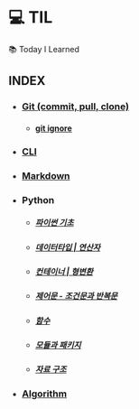 # :computer: TIL 
:books: Today I Learned

## INDEX

- ### [Git (commit, pull, clone)](https://github.com/Yeji-J/TIL/blob/master/Git/Git.md)
    - #### [git ignore](https://github.com/Yeji-J/TIL/blob/master/Git/gitignore.md)
- ### [CLI](https://github.com/Yeji-J/TIL/blob/master/CLI/CLI.md)
- ### [Markdown](https://github.com/Yeji-J/TIL/blob/master/Markdown/Markdown.md)
- ### Python
    - ##### [파이썬 기초](https://github.com/Yeji-J/TIL/blob/master/Python/python.md)
    - ##### [데이터타입 | 연산자](https://github.com/Yeji-J/TIL/blob/master/Python/Datatype_Operator.md)
    - ##### [컨테이너 | 형변환](https://github.com/Yeji-J/TIL/blob/master/Python/container_typecasting.md)
    - ##### [제어문 - 조건문과 반복문](https://github.com/Yeji-J/TIL/blob/master/Python/control_statement.md)
    - ##### [함수](https://github.com/Yeji-J/TIL/blob/master/Python/function.md)
    - ##### [모듈과 패키지](https://github.com/Yeji-J/TIL/blob/master/Python/module_package.md)
    - ##### [자료 구조](https://github.com/Yeji-J/TIL/blob/master/Python/data_structure.md)
- ### [Algorithm](https://github.com/Yeji-J/TIL/tree/master/Algorithm)
